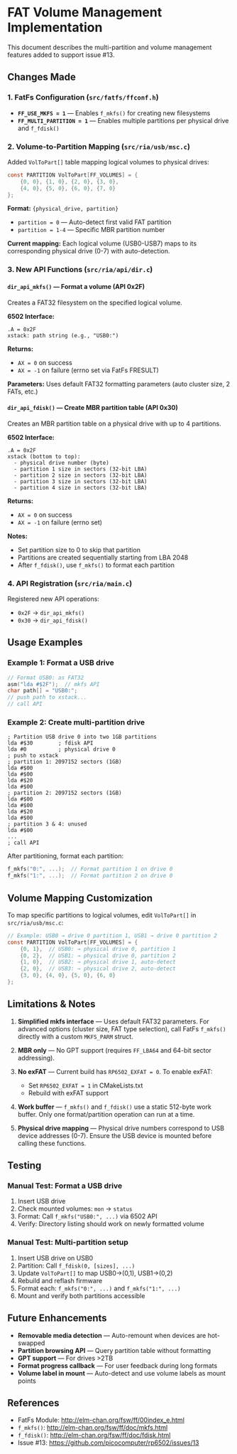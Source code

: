 # FAT Volume Management Implementation

This document describes the multi-partition and volume management features added to support issue #13.

## Changes Made

### 1. FatFs Configuration (`src/fatfs/ffconf.h`)

- **`FF_USE_MKFS = 1`** — Enables `f_mkfs()` for creating new filesystems
- **`FF_MULTI_PARTITION = 1`** — Enables multiple partitions per physical drive and `f_fdisk()`

### 2. Volume-to-Partition Mapping (`src/ria/usb/msc.c`)

Added `VolToPart[]` table mapping logical volumes to physical drives:

```c
const PARTITION VolToPart[FF_VOLUMES] = {
    {0, 0}, {1, 0}, {2, 0}, {3, 0},
    {4, 0}, {5, 0}, {6, 0}, {7, 0}
};
```

**Format:** `{physical_drive, partition}`

- `partition = 0` — Auto-detect first valid FAT partition
- `partition = 1-4` — Specific MBR partition number

**Current mapping:** Each logical volume (USB0-USB7) maps to its corresponding physical drive (0-7) with auto-detection.

### 3. New API Functions (`src/ria/api/dir.c`)

#### `dir_api_mkfs()` — Format a volume (API 0x2F)

Creates a FAT32 filesystem on the specified logical volume.

**6502 Interface:**

```
.A = 0x2F
xstack: path string (e.g., "USB0:")
```

**Returns:**

- `AX = 0` on success
- `AX = -1` on failure (errno set via FatFs FRESULT)

**Parameters:** Uses default FAT32 formatting parameters (auto cluster size, 2 FATs, etc.)

#### `dir_api_fdisk()` — Create MBR partition table (API 0x30)

Creates an MBR partition table on a physical drive with up to 4 partitions.

**6502 Interface:**

```
.A = 0x2F
xstack (bottom to top):
  - physical drive number (byte)
  - partition 1 size in sectors (32-bit LBA)
  - partition 2 size in sectors (32-bit LBA)  
  - partition 3 size in sectors (32-bit LBA)
  - partition 4 size in sectors (32-bit LBA)
```

**Returns:**

- `AX = 0` on success
- `AX = -1` on failure (errno set)

**Notes:**

- Set partition size to 0 to skip that partition
- Partitions are created sequentially starting from LBA 2048
- After `f_fdisk()`, use `f_mkfs()` to format each partition

### 4. API Registration (`src/ria/main.c`)

Registered new API operations:

- `0x2F` → `dir_api_mkfs()`
- `0x30` → `dir_api_fdisk()`

## Usage Examples

### Example 1: Format a USB drive

```c
// Format USB0: as FAT32
asm("lda #$2F");  // mkfs API
char path[] = "USB0:";
// push path to xstack...
// call API
```

### Example 2: Create multi-partition drive

```assembly
; Partition USB drive 0 into two 1GB partitions
lda #$30        ; fdisk API
lda #0          ; physical drive 0
; push to xstack
; partition 1: 2097152 sectors (1GB)
lda #$00
lda #$00
lda #$20
lda #$00
; partition 2: 2097152 sectors (1GB)
lda #$00
lda #$00
lda #$20
lda #$00
; partition 3 & 4: unused
lda #$00
...
; call API
```

After partitioning, format each partition:

```c
f_mkfs("0:", ...);  // Format partition 1 on drive 0
f_mkfs("1:", ...);  // Format partition 2 on drive 0
```

## Volume Mapping Customization

To map specific partitions to logical volumes, edit `VolToPart[]` in `src/ria/usb/msc.c`:

```c
// Example: USB0 → drive 0 partition 1, USB1 → drive 0 partition 2
const PARTITION VolToPart[FF_VOLUMES] = {
    {0, 1},  // USB0: → physical drive 0, partition 1
    {0, 2},  // USB1: → physical drive 0, partition 2
    {1, 0},  // USB2: → physical drive 1, auto-detect
    {2, 0},  // USB3: → physical drive 2, auto-detect
    {3, 0}, {4, 0}, {5, 0}, {6, 0}
};
```

## Limitations & Notes

1. **Simplified mkfs interface** — Uses default FAT32 parameters. For advanced options (cluster size, FAT type selection), call FatFs `f_mkfs()` directly with a custom `MKFS_PARM` struct.

2. **MBR only** — No GPT support (requires `FF_LBA64` and 64-bit sector addressing).

3. **No exFAT** — Current build has `RP6502_EXFAT = 0`. To enable exFAT:
   - Set `RP6502_EXFAT = 1` in CMakeLists.txt
   - Rebuild with exFAT support

4. **Work buffer** — `f_mkfs()` and `f_fdisk()` use a static 512-byte work buffer. Only one format/partition operation can run at a time.

5. **Physical drive mapping** — Physical drive numbers correspond to USB device addresses (0-7). Ensure the USB device is mounted before calling these functions.

## Testing

### Manual Test: Format a USB drive

1. Insert USB drive
2. Check mounted volumes: `mon` → `status`
3. Format: Call `f_mkfs("USB0:", ...)` via 6502 API
4. Verify: Directory listing should work on newly formatted volume

### Manual Test: Multi-partition setup

1. Insert USB drive on USB0
2. Partition: Call `f_fdisk(0, [sizes], ...)`
3. Update `VolToPart[]` to map USB0→(0,1), USB1→(0,2)
4. Rebuild and reflash firmware
5. Format each: `f_mkfs("0:", ...)` and `f_mkfs("1:", ...)`
6. Mount and verify both partitions accessible

## Future Enhancements

- **Removable media detection** — Auto-remount when devices are hot-swapped
- **Partition browsing API** — Query partition table without formatting
- **GPT support** — For drives >2TB
- **Format progress callback** — For user feedback during long formats
- **Volume label in mount** — Auto-detect and use volume labels as mount points

## References

- FatFs Module: <http://elm-chan.org/fsw/ff/00index_e.html>
- `f_mkfs()`: <http://elm-chan.org/fsw/ff/doc/mkfs.html>
- `f_fdisk()`: <http://elm-chan.org/fsw/ff/doc/fdisk.html>
- Issue #13: <https://github.com/picocomputer/rp6502/issues/13>
